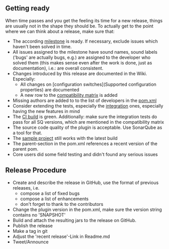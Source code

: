 ## Getting ready

When time passes and you get the feeling its time for a new release,
things are usually not in the shape they should be. To actually get to
the point where we can think about a release, make sure that:

* The according
  [milestone](https://github.com/wenns/sonar-cxx/milestones) is
  ready. If necessary, exclude issues which haven't been solved in
  time.
* All issues assigned to the milestone have sound names, sound labels
  ('bugs' are actually bugs, e.g.) are assigned to the developer who
  solved them (this makes sense even after the work is done, just as
  documentation), i.e.: are overall consistent.
* Changes introduced by this release are documented in the Wiki. Especially:
  * All changes on [configuration switches](Supported configuration
    properties) are documented
  * A new row to the [compatibility matrix](SonarQube-compatibility-matrix) is added
* Missing authors are added to to the list of developers in the
  [pom.xml](https://github.com/wenns/sonar-cxx/blob/master/pom.xml)
* Consider extending the tests, especially the
  [integration](https://github.com/wenns/sonar-cxx/tree/master/integration-tests)
  ones, especially having the new features in mind
* The [CI build](https://travis-ci.org/wenns/sonar-cxx) is
  green. Additionally: make sure the integration tests do pass for all
  SQ versions, which are mentioned in the compatibility matrix
* The source code quality of the plugin is acceptable. Use
  SonarQube as a tool for that.
* The [sample project](https://github.com/wenns/sonar-cxx/tree/master/sonar-cxx-plugin/src/samples/SampleProject2)
still works with the latest build
* The parent-section in the pom.xml references a recent version of the parent pom.
* Core users did some field testing and didn't found any serious issues

## Release Procedure
* Create and describe the release in GitHub, use the format of
  previous releases, i.e.
  * compose a list of fixed bugs
  * compose a list of enhancements
  * don't forget to thank to the contributors
* Change the plugin version in the pom.xml, make sure the version
  string contains no 'SNAPSHOT'
* Build and attach the resulting jars to the release on GitHub.
* Publish the release
* Make a tag in git
* Adjust the 'recent release'-Link in Readme.md
* Tweet/Announce
